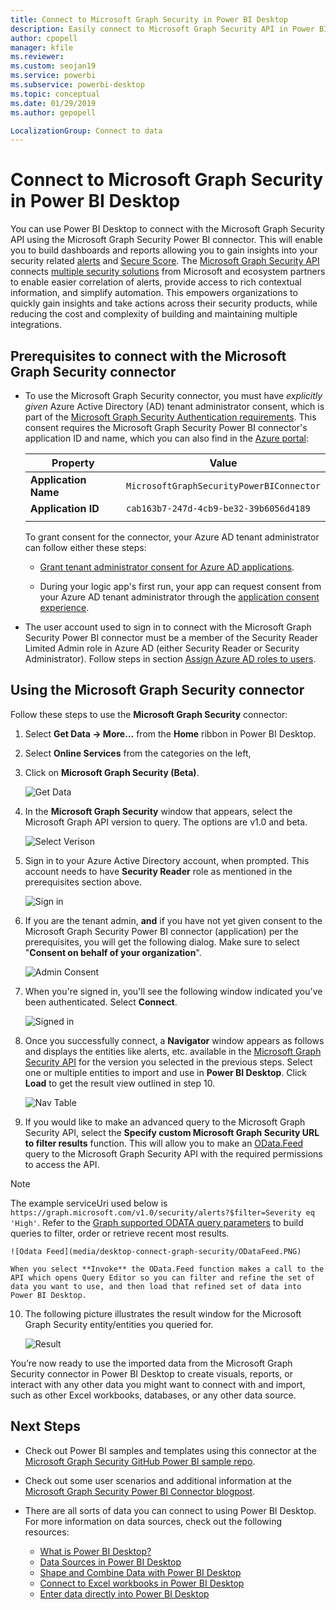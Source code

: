 ```yaml
---
title: Connect to Microsoft Graph Security in Power BI Desktop
description: Easily connect to Microsoft Graph Security API in Power BI Desktop
author: cpopell
manager: kfile
ms.reviewer:
ms.custom: seojan19
ms.service: powerbi
ms.subservice: powerbi-desktop
ms.topic: conceptual
ms.date: 01/29/2019
ms.author: gepopell

LocalizationGroup: Connect to data
---
```

# Connect to Microsoft Graph Security in Power BI Desktop

You can use Power BI Desktop to connect with the Microsoft Graph Security API using the Microsoft Graph Security Power BI connector. This will enable you to build dashboards and reports allowing you to gain insights into your security related [alerts](https://docs.microsoft.com/graph/api/resources/alert?view=graph-rest-1.0) and [Secure Score](https://docs.microsoft.com/graph/api/resources/securescores?view=graph-rest-beta). The [Microsoft Graph Security API](https://aka.ms/graphsecuritydocs) connects [multiple security solutions](https://aka.ms/graphsecurityalerts) from Microsoft and ecosystem partners to enable easier correlation of alerts, provide access to rich contextual information, and simplify automation. This empowers organizations to quickly gain insights and take actions across their security products, while reducing the cost and complexity of building and maintaining multiple integrations.

## Prerequisites to connect with the Microsoft Graph Security connector

* To use the Microsoft Graph Security connector, you must have *explicitly given* Azure Active Directory (AD) tenant administrator consent, which is part of the 
[Microsoft Graph Security Authentication requirements](https://aka.ms/graphsecurityauth). 
This consent requires the Microsoft Graph Security Power BI connector's application ID and name, 
which you can also find in the [Azure portal](https://portal.azure.com):

   | Property | Value |
   |----------|-------|
   | **Application Name** | `MicrosoftGraphSecurityPowerBIConnector` |
   | **Application ID** | `cab163b7-247d-4cb9-be32-39b6056d4189` |
   |||

   To grant consent for the connector, your Azure AD tenant 
   administrator can follow either these steps:

   * [Grant tenant administrator consent for Azure AD applications](https://docs.microsoft.com/azure/active-directory/develop/v2-permissions-and-consent).

   * During your logic app's first run, your app can request consent 
   from your Azure AD tenant administrator through the 
   [application consent experience](https://docs.microsoft.com/azure/active-directory/develop/application-consent-experience).
   
* The user account used to sign in to connect with the Microsoft Graph Security Power BI connector must be a member of the Security Reader Limited Admin role in Azure AD (either Security Reader or Security Administrator). Follow steps in section [Assign Azure AD roles to users](https://docs.microsoft.com/graph/security-authorization#assign-azure-ad-roles-to-users). 

## Using the Microsoft Graph Security connector

Follow these steps to use the **Microsoft Graph Security** connector:

1. Select **Get Data -> More…** from the **Home** ribbon in Power BI Desktop.
2. Select **Online Services** from the categories on the left,
3. Click on **Microsoft Graph Security (Beta)**.

    ![Get Data](media/desktop-connect-graph-security/GetData.PNG)
    
4. In the **Microsoft Graph Security** window that appears, select the Microsoft Graph API version to query. The options are v1.0 and beta.

    ![Select Verison](media/desktop-connect-graph-security/selectVersion.PNG)
    
5. Sign in to your Azure Active Directory account, when prompted. This account needs to have **Security Reader** role as mentioned in the prerequisites section above.

    ![Sign in](media/desktop-connect-graph-security/SignIn.PNG)
    
6. If you are the tenant admin, **and** if you have not yet given consent to the Microsoft Graph Security Power BI connector (application) per the prerequisites, you will get the following dialog. Make sure to select "**Consent on behalf of your organization**".

    ![Admin Consent](media/desktop-connect-graph-security/AdminConsent.PNG)
    
7. When you're signed in, you'll see the following window indicated you've been authenticated. Select **Connect**.

    ![Signed in](media/desktop-connect-graph-security/SignedIn.PNG)
    
8. Once you successfully connect, a **Navigator** window appears as follows and displays the entities like alerts, etc. available in the [Microsoft Graph Security API](https://aka.ms/graphsecuritydocs) for the version you selected in the previous steps. Select one or multiple entities to import and use in **Power BI Desktop**. Click **Load** to get the result view outlined in step 10.

    ![Nav Table](media/desktop-connect-graph-security/NavTable.PNG)
    
9. If you would like to make an advanced query to the Microsoft Graph Security API, select the **Specify custom Microsoft Graph Security URL to filter results** function. This will allow you to make an [OData.Feed](https://docs.microsoft.com/power-bi/desktop-connect-odata) query to the Microsoft Graph Security API with the required permissions to access the API.
> [!NOTE]
> The example serviceUri used below is `https://graph.microsoft.com/v1.0/security/alerts?$filter=Severity eq 'High'`. Refer to the [Graph supported ODATA query parameters](https://docs.microsoft.com/graph/query-parameters) to build queries to filter, order or retrieve recent most results.

    ![Odata Feed](media/desktop-connect-graph-security/ODataFeed.PNG)
    
    When you select **Invoke** the OData.Feed function makes a call to the API which opens Query Editor so you can filter and refine the set of data you want to use, and then load that refined set of data into Power BI Desktop.
10. The following picture illustrates the result window for the Microsoft Graph Security entity/entities you queried for.

    ![Result](media/desktop-connect-graph-security/Result.PNG)
    

You’re now ready to use the imported data from the Microsoft Graph Security connector in Power BI Desktop to create visuals, reports, or interact with any other data you might want to connect with and import, such as other Excel workbooks, databases, or any other data source.

## Next Steps
* Check out Power BI samples and templates using this connector at the [Microsoft Graph Security GitHub Power BI sample repo](https://aka.ms/graphsecuritypowerbiconnectorsamples).

* Check out some user scenarios and additional information at the [Microsoft Graph Security Power BI Connector blogpost](https://aka.ms/graphsecuritypowerbiconnectorblogpost).

* There are all sorts of data you can connect to using Power BI Desktop. For more information on data sources, check out the following resources:

    * [What is Power BI Desktop?](desktop-what-is-desktop.md)
    * [Data Sources in Power BI Desktop](desktop-data-sources.md)
    * [Shape and Combine Data with Power BI Desktop](desktop-shape-and-combine-data.md)
    * [Connect to Excel workbooks in Power BI Desktop](desktop-connect-excel.md)
    * [Enter data directly into Power BI Desktop](desktop-enter-data-directly-into-desktop.md)
